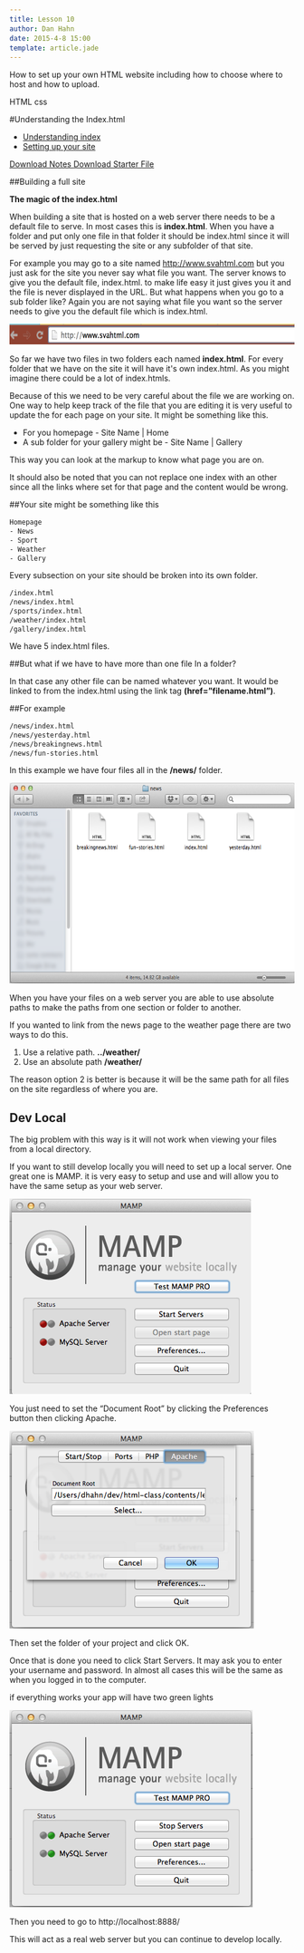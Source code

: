 ```yaml
---
title: Lesson 10
author: Dan Hahn
date: 2015-4-8 15:00
template: article.jade
---
```


How to set up your own HTML website including how to choose where to host and how to upload. <div><span class="label label-default html"><i class="fa fa-html5"></i>HTML</span> <span class="label label-default css"><i class="fa fa-css3"></i>css</span></div>

<span class="more"></span>

#Understanding the Index.html

* [Understanding index]()
* [Setting up your site](hosting.html)

[Download Notes  <i class="icon-download-alt icon-white"></i>](week10-notes.zip)
[Download Starter File  <i class="icon-download-alt icon-white"></i>](week10.zip)

##Building a full site

**The magic of the index.html**

When building a site that is hosted on a web server there needs to be a default file to serve. In most cases this is  **index.html**. When you have a folder and put only one file in that folder it should be index.html since it will be served by just requesting the site or any subfolder of that site.

For example you may go to a site named http://www.svahtml.com but you just ask for the site you never say what file you want. The server knows to give you the default file, index.html. to make life easy it just gives you it and the file is never displayed in the URL. But what happens when you go to a sub folder like? Again you are not saying what file you want so the server needs to give you the default file which is index.html.

<img height="36" src="images/image04.png" width="624">

So far we have two files in two folders each named **index.html**. For every folder that we have on the site it will have it&#39;s own index.html. As you might imagine there could be a lot of index.htmls.

Because of this we need to be very careful about the file we are working on. One way to help keep track of the file that you are editing it is very useful to update the for each page on your site. It might be something like this.

* For you homepage - Site Name | Home
* A sub folder for your gallery might be - Site Name | Gallery

This way you can look at the markup to know what page you are on.

It should also be noted that you can not replace one index with an other since all the links where set for that page and the content would be wrong.

##Your site might be something like this

	Homepage
	- News
	- Sport
	- Weather
	- Gallery

Every subsection on your site should be broken into its own folder.

	/index.html
	/news/index.html
	/sports/index.html
	/weather/index.html
	/gallery/index.html

We have 5 index.html files.

##But what if we have to have more than one file In a folder?

In that case any other file can be named whatever you want. It would be linked to from the index.html using the link tag **(href=&rdquo;filename.html&rdquo;)**.

##For example

	/news/index.html
	/news/yesterday.html
	/news/breakingnews.html
	/news/fun-stories.html

In this example we have four files all in the **/news/** folder.

<img height="354" src="images/image00.png" width="624">

When you have your files on a web server you are able to use absolute paths to make the paths from one section or folder to another.

If you wanted to link from the news page to the weather page there are two ways to do this.

1. Use a relative path. **../weather/**
2. Use an absolute path **/weather/**

The reason option 2 is better is because it will be the same path for all files on the site regardless of where you are.

## Dev Local

The big problem with this way is it will not work when viewing your files from a local directory.

If you want to still develop locally you will need to set up a local server. One great one is MAMP. it is very easy to setup and use and will allow you to have the same setup as your web server.

<img height="345" src="images/image01.png" width="427">

You just need to set the &ldquo;Document Root&rdquo; by clicking the Preferences button then clicking Apache.

<img height="349" src="images/image05.png" width="432">

Then set the folder of your project and click OK.

Once that is done you need to click Start Servers. It may ask you to enter your username and password. In almost all cases this will be the same as when you logged in to the computer.

if everything works your app will have two green lights

<img height="348" src="images/image03.png" width="430">

Then you need to go to http://localhost:8888/

This will act as a real web server but you can continue to develop locally.



